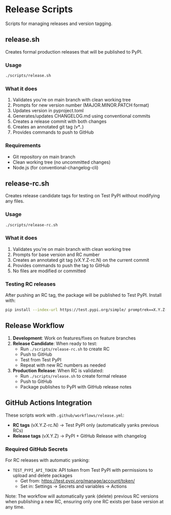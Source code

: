 # Release Scripts

Scripts for managing releases and version tagging.

## release.sh

Creates formal production releases that will be published to PyPI.

### Usage
```bash
./scripts/release.sh
```

### What it does
1. Validates you're on main branch with clean working tree
2. Prompts for new version number (MAJOR.MINOR.PATCH format)
3. Updates version in pyproject.toml
4. Generates/updates CHANGELOG.md using conventional commits
5. Creates a release commit with both changes
6. Creates an annotated git tag (v*.*.*)
7. Provides commands to push to GitHub

### Requirements
- Git repository on main branch
- Clean working tree (no uncommitted changes)
- Node.js (for conventional-changelog-cli)

## release-rc.sh

Creates release candidate tags for testing on Test PyPI without modifying any files.

### Usage
```bash
./scripts/release-rc.sh
```

### What it does
1. Validates you're on main branch with clean working tree
2. Prompts for base version and RC number
3. Creates an annotated git tag (vX.Y.Z-rc.N) on the current commit
4. Provides commands to push the tag to GitHub
5. No files are modified or committed

### Testing RC releases
After pushing an RC tag, the package will be published to Test PyPI. Install with:
```bash
pip install --index-url https://test.pypi.org/simple/ promptrek==X.Y.Z-rc.N
```

## Release Workflow

1. **Development**: Work on features/fixes on feature branches
2. **Release Candidate**: When ready to test:
   - Run `./scripts/release-rc.sh` to create RC
   - Push to GitHub
   - Test from Test PyPI
   - Repeat with new RC numbers as needed
3. **Production Release**: When RC is validated:
   - Run `./scripts/release.sh` to create formal release
   - Push to GitHub
   - Package publishes to PyPI with GitHub release notes

## GitHub Actions Integration

These scripts work with `.github/workflows/release.yml`:
- **RC tags** (vX.Y.Z-rc.N) → Test PyPI only (automatically yanks previous RCs)
- **Release tags** (vX.Y.Z) → PyPI + GitHub Release with changelog

### Required GitHub Secrets

For RC releases with automatic yanking:
- `TEST_PYPI_API_TOKEN`: API token from Test PyPI with permissions to upload and delete packages
  - Get from: https://test.pypi.org/manage/account/token/
  - Set in: Settings → Secrets and variables → Actions

Note: The workflow will automatically yank (delete) previous RC versions when publishing a new RC, ensuring only one RC exists per base version at any time.
